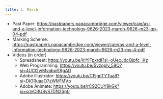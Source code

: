 ```yaml
---
title: 1. March
---
```


- Past Paper: https://pastpapers.papacambridge.com/viewer/caie/as-and-a-level-information-technology-9626-2023-march-9626-m23-qp-04-pdf
- Marking Scheme: https://pastpapers.papacambridge.com/viewer/caie/as-and-a-level-information-technology-9626-2023-march-9626-m23-ms-4-pdf
- Videos (in order)
    - Spreadsheet: https://youtu.be/irlYiFpxrdI?si=oUecJdcQjpfc_iKz
    - Web Programming: https://youtu.be/5yzoplv_58Q?si=4UCl2wMvabwSRgAD
    - Adobe Illustrator: https://youtu.be/CFjgnTYTua8?si=DIORuaaO7zWM1MVp
    - Adobe Animate: https://youtu.be/rC92CUY9kGk?si=sdyCRU8vS7DN2Sp0

